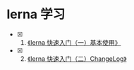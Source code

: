# lerna 学习

- [x] 1. [《lerna 快速入门（一）基本使用》](./doc/GETSTART.md)

- [x] 2. [《lerna 快速入门（二）ChangeLog》](./doc/CHANGELOG.md)

